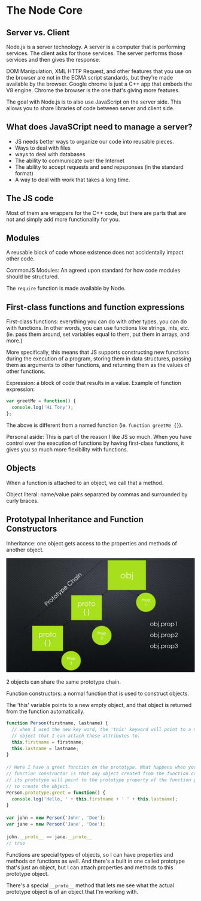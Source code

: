 # The Node Core

## Server vs. Client
Node.js is a server technology. A server is a computer that is performing
services. The client asks for those services. The server performs those services
and then gives the response.

DOM Manipulation, XML HTTP Request, and other features that you use
on the browser are not in the ECMA script standards, but they're made
available by the browser. Google chrome is just a C++ app that embeds
the V8 engine. Chrome the browser is the one that's giving more features.

The goal with Node.js is to also use JavaScript on the server side.
This allows you to share libraries of code between server and client side.

## What does JavaSCript need to manage a server?
* JS needs better ways to organize our code into reusable pieces.
* Ways to deal with files
* ways to deal with databases
* The ability to communicate over the Internet
* The ability to accept requests and send repsponses (in the standard format)
* A way to deal with work that takes a long time.

## The JS code
Most of them are wrappers for the C++ code, but there are parts that are
not and simply add more functionality for you.

## Modules
A reusable block of code whose existence does not accidentally impact
other code.

CommonJS Modules: An agreed upon standard for how code modules should be
structured.

The `require` function is made available by Node.

## First-class functions and function expressions
First-class functions: everything you can do with other types, you can
do with functions. In other words, you can use functions like strings,
ints, etc. (ie. pass them around, set variables equal to them, put them
in arrays, and more.)

More specifically, this means that JS supports constructing new functions
during the execution of a program, storing them in data structures,
passing them as arguments to other functions, and returning them as the
values of other functions.


Expression: a block of code that results in a value.
Example of function expression:

```js
var greetMe = function() {
  console.log('Hi Tony');
};
```

The above is different from a named function (ie. `function greetMe {}`).

Personal aside: This is part of the reason I like JS so much. When you
have control over the execution of functions by having first-class
functions, it gives you so much more flexibility with functions.

## Objects
When a function is attached to an object, we call that a method.

Object literal: name/value pairs separated by commas and  surrounded by curly
braces.

## Prototypal Inheritance and Function Constructors
Inheritance: one object gets access to the properties and methods of another 
object.

![prototype chain](./images/prototype-chain.png)

2 objects can share the same prototype chain.

Function constructors: a normal function that is used to construct objects.

The 'this' variable points to a new empty object, and that object is returned
from the function automatically.

```js
function Person(firstname, lastname) {
  // when I used the new key word, the 'this' keyword will point to a new
  // object that I can attach these attributes to.
  this.firstname = firstname;
  this.lastname = lastname;
}

// Here I have a greet function on the prototype. What happens when you use a 
// function constructor is that any object created from the function constructor,
// its prototype will point to the prototype property of the function you used
// to create the object.
Person.prototype.greet = function() {
  console.log('Hello, ' + this.firstname + ' ' + this.lastname); 
}

var john = new Person('John', 'Doe');
var jane = new Person('Jane', 'Doe');

john.__proto__ == jane.__proto__ 
// true
```
Functions are special types of objects, so I can have properties and methods 
on functions as well. And there's a built in one called prototype that's 
just an object, but I can attach properties and methods to this prototype object.

There's a special `__proto__` method that lets me see what the actual 
prototype object is of an object that I'm working with.

